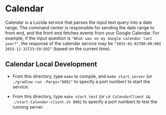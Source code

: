 # Calendar

Calendar is a Lucida service that parses the input text query into a date range.
The command center is responsible for sending the date range to front end,
and the front end fetches events from your Google Calendar.
For example, if the input question is `"What was on my Google calendar last year?"`, 
the response of the calendar service may be `"2015-01-01T00:00:00Z 2015-12-31T23:59:59Z"`
(based on the current time).

## Calendar Local Development

- From this directory, type `make` to compile, and `make start_server` (or `./gradlew run -Pargs="8082"` to specify a port number) to start the service. 

- From this directory, type `make start_test` (or `cd CalendarClient && ./start-Calendar-client.sh 8082` to specify a port number) to test the running server.
